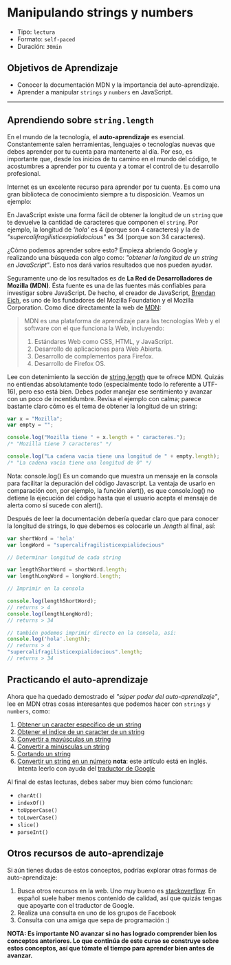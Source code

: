 # Manipulando strings y numbers

- Tipo: `lectura`
- Formato: `self-paced`
- Duración: `30min`

## Objetivos de Aprendizaje

- Conocer la documentación MDN y la importancia del auto-aprendizaje.
- Aprender a manipular `strings` y `numbers` en JavaScript.

***

## Aprendiendo sobre `string.length`

En el mundo de la tecnología, el **auto-aprendizaje** es esencial.
Constantemente salen herramientas, lenguajes o tecnologías nuevas que debes
aprender por tu cuenta para mantenerte al día. Por eso, es importante que, desde
los inicios de tu camino en el mundo del código, te acostumbres a aprender por
tu cuenta y a tomar el control de tu desarrollo profesional.

Internet es un excelente recurso para aprender por tu cuenta. Es como una gran
biblioteca de conocimiento siempre a tu disposición. Veamos un ejemplo:

En JavaScript existe una forma fácil de obtener la longitud de un `string` que
te devuelve la cantidad de caracteres que componen el `string`. Por ejemplo, la
longitud de _'hola'_ es 4 (porque son 4 caracteres) y la de
_"supercalifragilisticexpialidocious"_ es 34 (porque son 34 caracteres).

¿Cómo podemos aprender sobre esto? Empieza abriendo Google y realizando una
búsqueda con algo como: _"obtener la longitud de un string en JavaScript"_. Esto
nos dará varios resultados que nos pueden ayudar.

Seguramente uno de los resultados es de **La Red de Desarrolladores de Mozilla
(MDN)**. Ésta fuente es una de las fuentes más confiables para investigar sobre
JavaScript. De hecho, el creador de JavaScript, [Brendan Eich](https://en.wikipedia.org/wiki/Brendan_Eich),
es uno de los fundadores del Mozilla Foundation y el Mozilla Corporation. Como
dice directamente la web de [MDN](https://developer.mozilla.org/es/docs/MDN/About):

> MDN es una plataforma de aprendizaje para las tecnologías Web y el software
> con el que funciona la Web, incluyendo:
>
> 1. Estándares Web como CSS, HTML, y JavaScript.
> 2. Desarrollo de aplicaciones para Web Abierta.
> 3. Desarrollo de complementos para Firefox.
> 4. Desarrollo de Firefox OS.

Lee con detenimiento la sección de [string.length](https://developer.mozilla.org/es/docs/Web/JavaScript/Referencia/Objetos_globales/String/length)
que te ofrece MDN. Quizás no entiendas absolutamente todo (especialmente todo lo
  referente a UTF-16), pero eso está bien. Debes poder manejar ese sentimiento y
  avanzar con un poco de incentidumbre. Revisa el ejemplo con calma; parece
  bastante claro cómo es el tema de obtener la longitud de un string:

```js
var x = "Mozilla";
var empty = "";

console.log("Mozilla tiene " + x.length + " caracteres.");
/* "Mozilla tiene 7 caracteres" */

console.log("La cadena vacia tiene una longitud de " + empty.length);
/* "La cadena vacia tiene una longitud de 0" */
```

Nota: console.log() Es un comando que muestra un mensaje en la consola para
facilitar la depuración del código Javascript. La ventaja de usarlo en
comparación con, por ejemplo, la función alert(), es que console.log() no
detiene la ejecución del código hasta que el usuario acepta el mensaje de alerta
como sí sucede con alert().

Después de leer la documentación debería quedar claro que para conocer la
longitud de strings, lo que debemos es colocarle un _.length_ al final, así:

```js
var shortWord = 'hola'
var longWord = "supercalifragilisticexpialidocious"

// Determinar longitud de cada string

var lengthShortWord = shortWord.length;
var lengthLongWord = longWord.length;

// Imprimir en la consola

console.log(lengthShortWord);
// returns > 4
console.log(lengthLongWord);
// returns > 34

// también podemos imprimir directo en la consola, así:
console.log('hola'.length);
// returns > 4
"supercalifragilisticexpialidocious".length;
// returns > 34
```

## Practicando el auto-aprendizaje

Ahora que ha quedado demostrado el _"súper poder del auto-aprendizaje"_, lee en
MDN otras cosas interesantes que podemos hacer con `strings` y `numbers`, como:

1. [Obtener un caracter específico de un string](https://developer.mozilla.org/es/docs/Web/JavaScript/Referencia/Objetos_globales/String/charAt)
2. [Obtener el índice de un caracter de un string](https://developer.mozilla.org/es/docs/Web/JavaScript/Referencia/Objetos_globales/String/indexOf)
3. [Convertir a mayúsculas un string](https://developer.mozilla.org/es/docs/Web/JavaScript/Referencia/Objetos_globales/String/toUpperCase)
4. [Convertir a minúsculas un string](https://developer.mozilla.org/es/docs/Web/JavaScript/Referencia/Objetos_globales/String/toLowerCase)
5. [Cortando un string](https://developer.mozilla.org/es/docs/Web/JavaScript/Referencia/Objetos_globales/String/slice)
6. [Convertir un string en un número](https://developer.mozilla.org/en-US/docs/Web/JavaScript/Reference/Global_Objects/parseInt)
   **nota**: este artículo está en inglés. Intenta leerlo con ayuda del
   [traductor de Google](https://translate.google.com/)

Al final de estas lecturas, debes saber muy bien cómo funcionan:

- `charAt()`
- `indexOf()`
- `toUpperCase()`
- `toLowerCase()`
- `slice()`
- `parseInt()`

## Otros recursos de auto-aprendizaje

Si aún tienes dudas de estos conceptos, podrías explorar otras formas de
auto-aprendizaje:

1. Busca otros recursos en la web. Uno muy bueno es [stackoverflow](https://es.stackoverflow.com/).
   En español suele haber menos contenido de calidad, así que quizás tengas que
   apoyarte con el traductor de Google.
2. Realiza una consulta en uno de los grupos de Facebook
3. Consulta con una amiga que sepa de programación :)

**NOTA: Es importante NO avanzar si no has logrado comprender bien los conceptos
anteriores. Lo que continúa de este curso se construye sobre estos conceptos,
así que tómate el tiempo para aprender bien antes de avanzar.**
